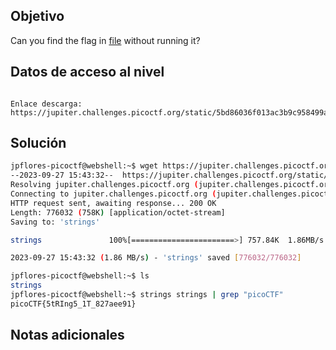 ## Objetivo
Can you find the flag in [file](https://jupiter.challenges.picoctf.org/static/5bd86036f013ac3b9c958499adf3e2e2/strings) without running it?
## Datos de acceso al nivel
```

Enlace descarga: https://jupiter.challenges.picoctf.org/static/5bd86036f013ac3b9c958499adf3e2e2/strings

```
## Solución

```bash
jpflores-picoctf@webshell:~$ wget https://jupiter.challenges.picoctf.org/static/5bd86036f013ac3b9c958499adf3e2e2/strings
--2023-09-27 15:43:32--  https://jupiter.challenges.picoctf.org/static/5bd86036f013ac3b9c958499adf3e2e2/strings
Resolving jupiter.challenges.picoctf.org (jupiter.challenges.picoctf.org)... 3.131.60.8
Connecting to jupiter.challenges.picoctf.org (jupiter.challenges.picoctf.org)|3.131.60.8|:443... connected.
HTTP request sent, awaiting response... 200 OK
Length: 776032 (758K) [application/octet-stream]
Saving to: 'strings'

strings               100%[=======================>] 757.84K  1.86MB/s    in 0.4s    

2023-09-27 15:43:32 (1.86 MB/s) - 'strings' saved [776032/776032]

jpflores-picoctf@webshell:~$ ls
strings
jpflores-picoctf@webshell:~$ strings strings | grep "picoCTF"
picoCTF{5tRIng5_1T_827aee91}
```
## Notas adicionales
```bash


```
